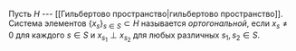 Пусть $H$ --- [[Гильбертово пространство|гильбертово пространство]].
Система элементов $\{x_s\}_{s\in S}\subset H$ называется *ортогональной*, если $x_s\ne 0$ для каждого $s\in S$ и $x_{s_1}\perp x_{s_2}$ для любых различных $s_1, s_2\in S$. 